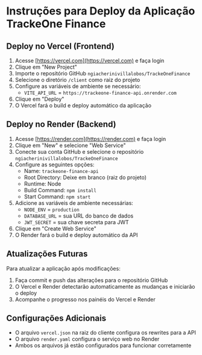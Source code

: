 # Instruções para Deploy da Aplicação TrackeOne Finance

## Deploy no Vercel (Frontend)

1. Acesse [https://vercel.com](https://vercel.com) e faça login
2. Clique em "New Project"
3. Importe o repositório GitHub `ngiacherinivillalobos/TrackeOneFinance`
4. Selecione o diretório `/client` como raiz do projeto
5. Configure as variáveis de ambiente se necessário:
   - `VITE_API_URL` = `https://trackeone-finance-api.onrender.com`
6. Clique em "Deploy"
7. O Vercel fará o build e deploy automático da aplicação

## Deploy no Render (Backend)

1. Acesse [https://render.com](https://render.com) e faça login
2. Clique em "New" e selecione "Web Service"
3. Conecte sua conta GitHub e selecione o repositório `ngiacherinivillalobos/TrackeOneFinance`
4. Configure as seguintes opções:
   - Name: `trackeone-finance-api`
   - Root Directory: Deixe em branco (raiz do projeto)
   - Runtime: Node
   - Build Command: `npm install`
   - Start Command: `npm start`
5. Adicione as variáveis de ambiente necessárias:
   - `NODE_ENV` = `production`
   - `DATABASE_URL` = sua URL do banco de dados
   - `JWT_SECRET` = sua chave secreta para JWT
6. Clique em "Create Web Service"
7. O Render fará o build e deploy automático da API

## Atualizações Futuras

Para atualizar a aplicação após modificações:

1. Faça commit e push das alterações para o repositório GitHub
2. O Vercel e Render detectarão automaticamente as mudanças e iniciarão o deploy
3. Acompanhe o progresso nos painéis do Vercel e Render

## Configurações Adicionais

- O arquivo `vercel.json` na raiz do cliente configura os rewrites para a API
- O arquivo `render.yaml` configura o serviço web no Render
- Ambos os arquivos já estão configurados para funcionar corretamente